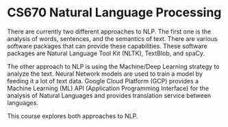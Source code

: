 # CS670 Natural Language Processing

There are currently two different approaches to NLP.  The first one is the analysis of words, sentences, and 
the  semantics  of  text.    There  are  various  software  packages  that  can  provide  these  capabilities.  These 
software packages are Natural Language Tool Kit (NLTK), TextBlob, and spaCy.   
 
The  other  approach  to  NLP  is  using  the  Machine/Deep  Learning  strategy  to  analyze  the  text.    Neural 
Network models are used to train a model by feeding it a lot of text data.  Google Cloud Platform (GCP) 
provides  a  Machine  Learning  (ML)  API  (Application  Programming  Interface)  for  the  analysis  of  Natural 
Languages and provides translation service between languages.  
 
This course explores both approaches to NLP. 

